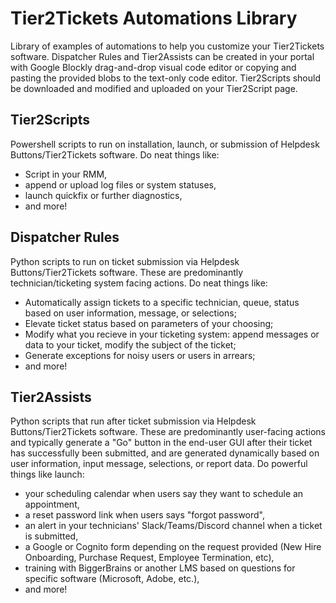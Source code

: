 # Tier2Tickets Automations Library
Library of examples of automations to help you customize your Tier2Tickets software. Dispatcher Rules and Tier2Assists can be created in your portal with Google Blockly drag-and-drop visual code editor or copying and pasting the provided blobs to the text-only code editor. Tier2Scripts should be downloaded and modified and uploaded on your Tier2Script page. 

## Tier2Scripts
Powershell scripts to run on installation, launch, or submission of Helpdesk Buttons/Tier2Tickets software. Do neat things like: 
- Script in your RMM, 
- append or upload log files or system statuses, 
- launch quickfix or further diagnostics, 
- and more! 

## Dispatcher Rules
Python scripts to run on ticket submission via Helpdesk Buttons/Tier2Tickets software. These are predominantly technician/ticketing system facing actions. Do neat things like: 
- Automatically assign tickets to a specific technician, queue, status based on user information, message, or selections; 
- Elevate ticket status based on parameters of your choosing; 
- Modify what you recieve in your ticketing system: append messages or data to your ticket, modify the subject of the ticket; 
- Generate exceptions for noisy users or users in arrears; 
- and more!

## Tier2Assists
Python scripts that run after ticket submission via Helpdesk Buttons/Tier2Tickets software. These are predominantly user-facing actions and typically generate a "Go" button in the end-user GUI after their ticket has successfully been submitted, and are generated dynamically based on user information, input message, selections, or report data. Do powerful things like launch: 
- your scheduling calendar when users say they want to schedule an appointment, 
- a reset password link when users says "forgot password",
- an alert in your technicians' Slack/Teams/Discord channel when a ticket is submitted,
- a Google or Cognito form depending on the request provided (New Hire Onboarding, Purchase Request, Employee Termination, etc),
- training with BiggerBrains or another LMS based on questions for specific software (Microsoft, Adobe, etc.), 
- and more!
